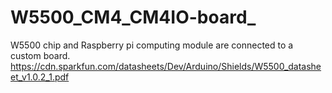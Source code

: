# W5500_CM4_CM4IO-board_
W5500 chip and Raspberry pi computing module are connected to a custom board.
https://cdn.sparkfun.com/datasheets/Dev/Arduino/Shields/W5500_datasheet_v1.0.2_1.pdf
